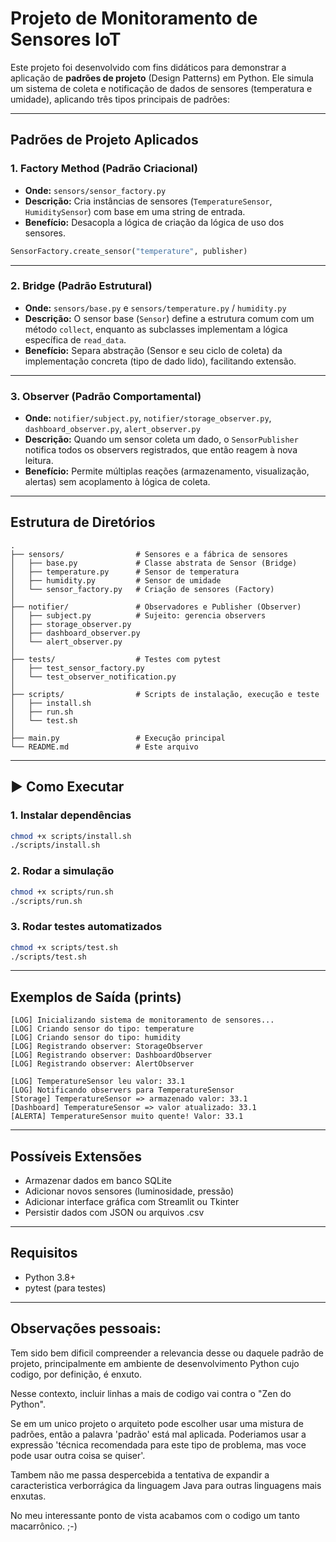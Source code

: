 
# Projeto de Monitoramento de Sensores IoT

Este projeto foi desenvolvido com fins didáticos para demonstrar a aplicação de **padrões de projeto** (Design Patterns) em Python. Ele simula um sistema de coleta e notificação de dados de sensores (temperatura e umidade), aplicando três tipos principais de padrões:

---

##  Padrões de Projeto Aplicados

### 1. Factory Method (Padrão Criacional)
- **Onde:** `sensors/sensor_factory.py`
- **Descrição:** Cria instâncias de sensores (`TemperatureSensor`, `HumiditySensor`) com base em uma string de entrada.
- **Benefício:** Desacopla a lógica de criação da lógica de uso dos sensores.

```python
SensorFactory.create_sensor("temperature", publisher)
```

---

### 2. Bridge (Padrão Estrutural)
- **Onde:** `sensors/base.py` e `sensors/temperature.py` / `humidity.py`
- **Descrição:** O sensor base (`Sensor`) define a estrutura comum com um método `collect`, enquanto as subclasses implementam a lógica específica de `read_data`.
- **Benefício:** Separa abstração (Sensor e seu ciclo de coleta) da implementação concreta (tipo de dado lido), facilitando extensão.

---

### 3. Observer (Padrão Comportamental)
- **Onde:** `notifier/subject.py`, `notifier/storage_observer.py`, `dashboard_observer.py`, `alert_observer.py`
- **Descrição:** Quando um sensor coleta um dado, o `SensorPublisher` notifica todos os observers registrados, que então reagem à nova leitura.
- **Benefício:** Permite múltiplas reações (armazenamento, visualização, alertas) sem acoplamento à lógica de coleta.

---

##  Estrutura de Diretórios

```
.
├── sensors/                # Sensores e a fábrica de sensores
│   ├── base.py             # Classe abstrata de Sensor (Bridge)
│   ├── temperature.py      # Sensor de temperatura
│   ├── humidity.py         # Sensor de umidade
│   └── sensor_factory.py   # Criação de sensores (Factory)
│
├── notifier/               # Observadores e Publisher (Observer)
│   ├── subject.py          # Sujeito: gerencia observers
│   ├── storage_observer.py
│   ├── dashboard_observer.py
│   └── alert_observer.py
│
├── tests/                  # Testes com pytest
│   ├── test_sensor_factory.py
│   └── test_observer_notification.py
│
├── scripts/                # Scripts de instalação, execução e teste
│   ├── install.sh
│   ├── run.sh
│   └── test.sh
│
├── main.py                 # Execução principal
└── README.md               # Este arquivo
```

---

## ▶ Como Executar

### 1. Instalar dependências
```bash
chmod +x scripts/install.sh
./scripts/install.sh
```

### 2. Rodar a simulação
```bash
chmod +x scripts/run.sh
./scripts/run.sh
```

### 3. Rodar testes automatizados
```bash
chmod +x scripts/test.sh
./scripts/test.sh
```

---

##  Exemplos de Saída (prints)

```
[LOG] Inicializando sistema de monitoramento de sensores...
[LOG] Criando sensor do tipo: temperature
[LOG] Criando sensor do tipo: humidity
[LOG] Registrando observer: StorageObserver
[LOG] Registrando observer: DashboardObserver
[LOG] Registrando observer: AlertObserver

[LOG] TemperatureSensor leu valor: 33.1
[LOG] Notificando observers para TemperatureSensor
[Storage] TemperatureSensor => armazenado valor: 33.1
[Dashboard] TemperatureSensor => valor atualizado: 33.1
[ALERTA] TemperatureSensor muito quente! Valor: 33.1
```

---

##  Possíveis Extensões

- Armazenar dados em banco SQLite
- Adicionar novos sensores (luminosidade, pressão)
- Adicionar interface gráfica com Streamlit ou Tkinter
- Persistir dados com JSON ou arquivos .csv

---

##  Requisitos

- Python 3.8+
- pytest (para testes)

---

##  Observações pessoais:

Tem sido bem dificil compreender a relevancia desse ou daquele padrão de projeto, principalmente em ambiente de desenvolvimento Python cujo codigo, por definição, é enxuto. 


Nesse contexto, incluir linhas a mais de codigo vai contra o "Zen do Python".


Se em um unico projeto o arquiteto pode escolher usar uma mistura de padrões, então a palavra 'padrão' está mal aplicada. Poderiamos usar a expressão 'técnica recomendada para este tipo de problema, mas voce pode usar outra coisa se quiser'.


Tambem não me passa despercebida a tentativa de expandir a caracteristica verborrágica da linguagem Java para outras linguagens mais enxutas.

No meu interessante ponto de vista acabamos com o codigo um tanto macarrônico. ;-)

